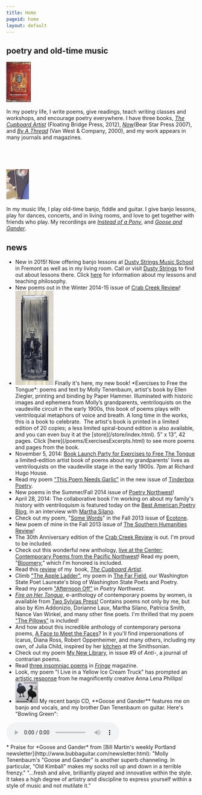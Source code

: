 ```yaml
---
title: Home
pageid: home
layout: default
---
```


## poetry and old-time music

<img width="65" height="106" src="/uploads/images/CupboardArtist_cover-final_33percent.jpg" class=" floatL" alt="" />

In my poetry life, I write poems, give readings, teach writing classes and workshops, and encourage poetry everywhere. I have three books,
*[The Cupboard Artist](/poems/books.html)* (Floating Bridge Press, 2012),
*[Now](/poems/books/html)*(Bear Star Press 2007), and
*[By A Thread](/poems/books/html)* (Van West & Company, 2000),
and my work appears in many journals and magazines.

<p>&nbsp;</p>
<p>&nbsp;</p>

<img width="60" height="80" alt="" class="imgBorder floatL" src="uploads/images/tubaphone peghead.jpg" />

In my music life, I play old-time banjo, fiddle and guitar.
I give banjo lessons, play for dances, concerts, and in living rooms,
and love to get together with friends who play.
My recordings are
*[Instead of a Pony](/music/index.html)*, and
*[Goose and Gander](/music/index.html)*.


## news

* New in 2015! Now offering banjo lessons at
  [Dusty Strings Music School](http://store.dustystrings.com/t-3-ms-PL-banjo.aspx?skinid=4)
  in Fremont as well as in my living room. Call or visit
  [Dusty Strings](http://store.dustystrings.com/t-3-ms-workshophome.aspx)
  to find out about lessons there.
  Click <a href="/music/banjo-lessons.html" rel="Text_Window">here</a> for
  information about my lessons and teaching philosophy.
* New poems out in the Winter 2014-15 issue of
  [Crab Creek Review](http://www.crabcreekreview.org/)!
* <img src="uploads/images/cover.jpg" width="101" height="250" class=" floatL" alt=""/>
  Finally it's here, my new book! *Exercises to Free the Tongue*:
  poems and text by Molly Tenenbaum, artist's book by Ellen Ziegler,
  printing and binding by Paper Hammer. Illuminated with historic images
  and ephemera from Molly’s grandparents, ventriloquists on the vaudeville
  circuit in the early 1900s, this book of poems plays with ventriloquial
  metaphors of voice and breath. A long time in the works, this is a book to
  celebrate.  The artist's book is printed in a limited edition of 20 copies;
  a less limited spiral-bound edition is also available, and you can even buy
  it at the [store](/store/index.html).
  5” x 13”, 42 pages. Click
  [here](/poems/ExercisesExcerpts.html) to see more poems and pages from the book.
* November 5, 2014:
  [Book Launch Party for Exercises
  to Free The Tongue](https://www.facebook.com/events/825149020849455/)
  a limited-edition artist book of poems about my grandparents' lives as
  ventriloquists on the vaudeville stage in the early 1900s. 7pm at Richard
  Hugo House.
* Read my poem
  ["This Poem Needs Garlic"](http://www.tinderboxpoetry.com/this-poem-needs-garlic)
  in the new issue of
  [Tinderbox Poetry](http://www.tinderboxpoetry.com/this-poem-needs-garlic).
* New poems in the Summer/Fall 2014 issue of
  [Poetry Northwest](http://www.poetrynw.org/issue-cover/the-social-media-issue-2014/)!
* April 28, 2014: The collaborative book I'm working on about my family's
  history with ventriloquism is featured today on the
  [Best American Poetry Blog](http://blog.bestamericanpoetry.com/the_best_american_poetry/2014/04/molly-tenenbaum-poet-ellen-ziegler-artist--1.html),
  in an interview with
  [Martha Silano](http://bluepositive.blogspot.com/2014/04/guest-blogging-this-week-at-best.html).
* Check out my poem,
  "[Some Words](http://www.ecotonejournal.com/index.php/articles/details/some_words_acid_extinction_are_pasted_to_the_undersides_of_others)"
  in the Fall 2013 issue of
  [Ecotone](http://www.ecotonejournal.com/index.php/issues/toc/ecotone_16/).
* New poem of mine in the Fall 2013 issue of
  [The Southern Humanities Review](http://www.cla.auburn.edu/shr/)!
* The 30th Anniversary edition of the
  [Crab Creek Review](http://www.amazon.com/Crab-Creek-Review-Anniversary-Issue/dp/1490487107)
  is out. I'm proud to be included.
* Check out this wonderful new anthology,
  [live at the Center: Contemporary Poems from the Pacific Northwest](http://ooligan.pdx.edu/poetry/alive-at-the-center/)!
  Read my poem, "[Bloomery](/poems/Bloomery.html),"
  which I'm honored is included.
* Read this
  [review](http://www.ronslate.com/seventeen_poets_recommend_new_recent_titles) of my  book,
 *[The Cupboard Artist](http://www.scn.org/floatingbridge/cupboard.html)*.
* Climb
  ["The Apple Ladder"](http://kathleenflenniken.com/blog/?p=167),
  my poem in
  [The Far Field](http://kathleenflenniken.com/blog/), our
  Washington State Poet Laureate's blog of Washington State Poets and Poetry.
* Read my poem
  ["Afternoon Off"](http://www.poetrynw.org/2012/01/molly-tenenbaum-afternoon-off/)
  in *Poetry Northwest*.
* *[Fire on Her Tongue](http://twosylviaspress.com/fire-on-her-tongue.html)*,
  e-anthology of contemporary poems by women, is available from
  [Two Sylvias Press!](http://twosylviaspress.com/fire-on-her-tongue.html)
  Contains poems not only by me, but also by Kim Addonizio, Dorianne Laux,
  Martha Silano, Patricia Smith, Nance Van Winkel, and many other fine
  poets. I'm thrilled that my poem
  ["The Pillows"](/poems/ThePillows.html) is included!
* And how about this incredible anthology of contemporary persona poems,
  [A Face to Meet the Faces](http://www.uakron.edu/uapress/browse-books/book-details/index.dot?id=2337015)?
  In it you'll find impersonations of Icarus, Diana Ross, Robert
  Oppenheimer, and many others, including my own, of Julia Child, inspired
  by her
  [kitchen](http://amhistory.si.edu/juliachild/) at the
  Smithsonian.
* Check out my poem
  [My New Library](http://anti-poetry.com/anti/tenenbaummo/),
  in issue #9 of *Anti-*, a journal of contrarian poems.
* Read
  [three insomniac poems](http://www.fringemagazine.org/lit/poetry/my-flannel-civilization-and-two-more-poems/)
  in *[Fringe](http://www.fringemagazine.org/)* magazine.
* Look, my poem "I Live in a Yellow Ice Cream Truck" has prompted an
  [artistic response](http://delirioushem.blogspot.com/2009/09/anna-lena-phillips-boots-bottles.html)
  from he magnificently creative Anna Lena Phillips!
* <img width="60" height="57" alt="" class="imgBorder floatL" src="uploads/images/Goose and Gander.jpg" />
  My recent banjo CD, **Goose and Gander** features me on banjo and vocals,
  and my brother Dan Tenenbaum on guitar. Here's "Bowling Green": 
<div>
<audio controls>
<source src='/uploads/mp3/01 Bowling Green.mp3'>
Your browser does not support the audio element.
Please use an HTML5-compatible browser.
</audio>
</div>
* Praise for *Goose and Gander* from
[Bill Martin's weekly Portland newsletter](http://www.bubbaguitar.com/newsletter.html):
"Molly Tenenbaum's "Goose
and Gander" is another superb channeling. In particular,
"Old Kimball" makes my socks roll up and down in a terrible frenzy."
"...fresh and alive, brilliantly played and innovative within the style. It
takes a high degree of artistry and discipline to express yourself within a
style of music and not mutilate it."
